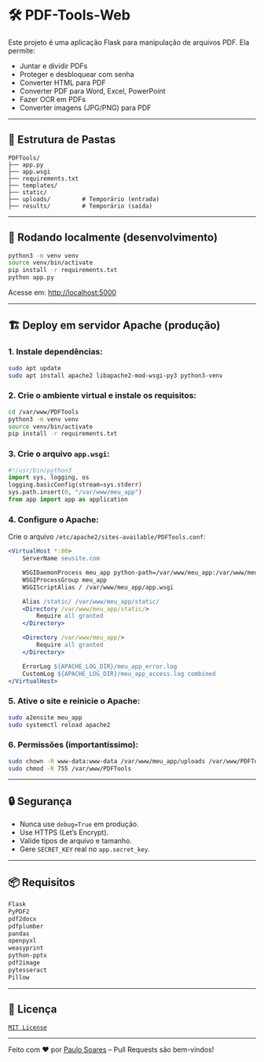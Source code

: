 # 🛠️ PDF-Tools-Web

Este projeto é uma aplicação Flask para manipulação de arquivos PDF. Ela permite:

- Juntar e dividir PDFs
- Proteger e desbloquear com senha
- Converter HTML para PDF
- Converter PDF para Word, Excel, PowerPoint
- Fazer OCR em PDFs
- Converter imagens (JPG/PNG) para PDF

---

## 📁 Estrutura de Pastas

```
PDFTools/
├── app.py
├── app.wsgi
├── requirements.txt
├── templates/
├── static/
├── uploads/         # Temporário (entrada)
├── results/         # Temporário (saída)
```

---

## 🚀 Rodando localmente (desenvolvimento)

```bash
python3 -m venv venv
source venv/bin/activate
pip install -r requirements.txt
python app.py
```

Acesse em: [http://localhost:5000](http://localhost:5000)

---

## 🏗️ Deploy em servidor Apache (produção)

### 1. Instale dependências:

```bash
sudo apt update
sudo apt install apache2 libapache2-mod-wsgi-py3 python3-venv
```

### 2. Crie o ambiente virtual e instale os requisitos:

```bash
cd /var/www/PDFTools
python3 -m venv venv
source venv/bin/activate
pip install -r requirements.txt
```

### 3. Crie o arquivo `app.wsgi`:

```python
#!/usr/bin/python3
import sys, logging, os
logging.basicConfig(stream=sys.stderr)
sys.path.insert(0, "/var/www/meu_app")
from app import app as application
```

### 4. Configure o Apache:

Crie o arquivo `/etc/apache2/sites-available/PDFTools.conf`:

```apache
<VirtualHost *:80>
    ServerName seusite.com

    WSGIDaemonProcess meu_app python-path=/var/www/meu_app:/var/www/meu_app/venv/lib/python3.10/site-packages
    WSGIProcessGroup meu_app
    WSGIScriptAlias / /var/www/meu_app/app.wsgi

    Alias /static/ /var/www/meu_app/static/
    <Directory /var/www/meu_app/static/>
        Require all granted
    </Directory>

    <Directory /var/www/meu_app/>
        Require all granted
    </Directory>

    ErrorLog ${APACHE_LOG_DIR}/meu_app_error.log
    CustomLog ${APACHE_LOG_DIR}/meu_app_access.log combined
</VirtualHost>
```

### 5. Ative o site e reinicie o Apache:

```bash
sudo a2ensite meu_app
sudo systemctl reload apache2
```

### 6. Permissões (importantíssimo):

```bash
sudo chown -R www-data:www-data /var/www/meu_app/uploads /var/www/PDFTools/results
sudo chmod -R 755 /var/www/PDFTools
```

---

## 🔒 Segurança

- Nunca use `debug=True` em produção.
- Use HTTPS (Let’s Encrypt).
- Valide tipos de arquivo e tamanho.
- Gere `SECRET_KEY` real no `app.secret_key`.

---

## 📦 Requisitos

```txt
Flask
PyPDF2
pdf2docx
pdfplumber
pandas
openpyxl
weasyprint
python-pptx
pdf2image
pytesseract
Pillow
```

---

## 🧾 Licença

[`MIT License`](https://github.com/soarespaullo/PDF-Tools-Web/blob/main/LICENSE)

---

Feito com ❤️ por [Paulo Soares](https://soarespaullo.github.io/) – Pull Requests são bem-vindos!
